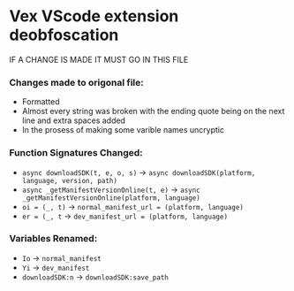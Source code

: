 # Vex VScode extension deobfoscation

IF A CHANGE IS MADE IT MUST GO IN THIS FILE

### Changes made to origonal file:

* Formatted
* Almost every string was broken with the ending quote being on the next line and extra spaces added
* In the prosess of making some varible names uncryptic

### Function Signatures Changed:

* `async downloadSDK(t, e, o, s)` -> `async downloadSDK(platform, language, version, path)`
* `async _getManifestVersionOnline(t, e)` -> `async _getManifestVersionOnline(platform, language)`
* `oi = (_, t)` -> `normal_manifest_url = (platform, language)`
* `er = (_, t` -> `dev_manifest_url = (platform, language)`

### Variables Renamed:

* `Io` -> `normal_manifest`
* `Yi` -> `dev_manifest`
* `downloadSDK:n` -> `downloadSDK:save_path`